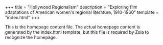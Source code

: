+++
title = "Hollywood Regionalism"
description = "Exploring film adaptations of American women's regional literature, 1910-1960"
template = "index.html"
+++

This is the homepage content file. The actual homepage content is generated by the index.html template, but this file is required by Zola to recognize the homepage.